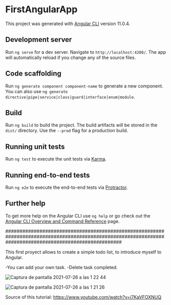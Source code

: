 # FirstAngularApp

This project was generated with [Angular CLI](https://github.com/angular/angular-cli) version 11.0.4.

## Development server

Run `ng serve` for a dev server. Navigate to `http://localhost:4200/`. The app will automatically reload if you change any of the source files.

## Code scaffolding

Run `ng generate component component-name` to generate a new component. You can also use `ng generate directive|pipe|service|class|guard|interface|enum|module`.

## Build

Run `ng build` to build the project. The build artifacts will be stored in the `dist/` directory. Use the `--prod` flag for a production build.

## Running unit tests

Run `ng test` to execute the unit tests via [Karma](https://karma-runner.github.io).

## Running end-to-end tests

Run `ng e2e` to execute the end-to-end tests via [Protractor](http://www.protractortest.org/).

## Further help

To get more help on the Angular CLI use `ng help` or go check out the [Angular CLI Overview and Command Reference](https://angular.io/cli) page.

#########################################################################################################################################################

This first proyect allows to create a simple todo list, to introduce myself to Angular.

-You can add your own task.
-Delete task completed.

![Captura de pantalla 2021-07-26 a las 1 22 44](https://user-images.githubusercontent.com/37101338/126918399-b84bb1e3-40fe-4095-ba1c-ec669a1eb0f6.png)

![Captura de pantalla 2021-07-26 a las 1 21 26](https://user-images.githubusercontent.com/37101338/126918426-f5a264af-04c1-4a21-a34e-ac3756ad93aa.png)

Source of this tutorial: https://www.youtube.com/watch?v=i7KaVFOXNUQ
